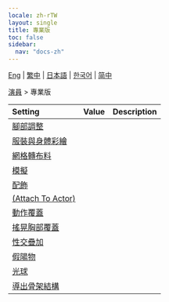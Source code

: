 ```yaml
---
locale: zh-rTW
layout: single
title: 專業版
toc: false
sidebar:
  nav: "docs-zh"
---
```

[Eng](/dancexr/menu/2025.4/actor/pro_tools) | [繁中](/tw/dancexr/menu/2025.4/actor/pro_tools) | [日本語](/jp/dancexr/menu/2025.4/actor/pro_tools) | [한국어](/kr/dancexr/menu/2025.4/actor/pro_tools) | [简中](/zh/dancexr/menu/2025.4/actor/pro_tools)

[演員](../menu#演員) > 專業版



| Setting | Value | Description |
| :--- | --- | :--- |
| [腳部調整](feet_adjustment) |
| [服裝與身體彩繪](outfit) |
| [網格轉布料](mesh_to_cloth) |
| [模擬](cloth_simulation) |
| [配飾](accessory) |
| [(Attach To Actor)](attach_to_actor) |
| [動作覆蓋](motion_override) |
| [搖晃胸部覆蓋](shake_boobs_overlay) |
| [性交疊加](sex_overlay) |
| [假陽物](dildo) |
| [光球](light_ball) |
| [導出骨架結構](export_bone_structure) |
